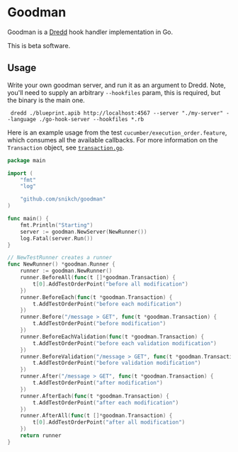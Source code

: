 # Goodman

Goodman is a [Dredd](https://github.com/apiaryio/dredd) hook handler implementation in Go.

This is beta software.

## Usage

Write your own goodman server, and run it as an argument to Dredd. Note, you'll need to supply an arbitrary `--hookfiles` param, this is required, but the binary is the main one.

```
 dredd ./blueprint.apib http://localhost:4567 --server "./my-server" --language ./go-hook-server --hookfiles *.rb
 ```

Here is an example usage from the test `cucumber/execution_order.feature`, which consumes all the available callbacks. For more information on the `Transaction` object, see [`transaction.go`](https://github.com/snikch/goodman/blob/master/transaction.go).

```go
package main

import (
	"fmt"
	"log"

	"github.com/snikch/goodman"
)

func main() {
	fmt.Println("Starting")
	server := goodman.NewServer(NewRunner())
	log.Fatal(server.Run())
}

// NewTestRunner creates a runner
func NewRunner() *goodman.Runner {
	runner := goodman.NewRunner()
	runner.BeforeAll(func(t []*goodman.Transaction) {
		t[0].AddTestOrderPoint("before all modification")
	})
	runner.BeforeEach(func(t *goodman.Transaction) {
		t.AddTestOrderPoint("before each modification")
	})
	runner.Before("/message > GET", func(t *goodman.Transaction) {
		t.AddTestOrderPoint("before modification")
	})
	runner.BeforeEachValidation(func(t *goodman.Transaction) {
		t.AddTestOrderPoint("before each validation modification")
	})
	runner.BeforeValidation("/message > GET", func(t *goodman.Transaction) {
		t.AddTestOrderPoint("before validation modification")
	})
	runner.After("/message > GET", func(t *goodman.Transaction) {
		t.AddTestOrderPoint("after modification")
	})
	runner.AfterEach(func(t *goodman.Transaction) {
		t.AddTestOrderPoint("after each modification")
	})
	runner.AfterAll(func(t []*goodman.Transaction) {
		t[0].AddTestOrderPoint("after all modification")
	})
	return runner
}
```
